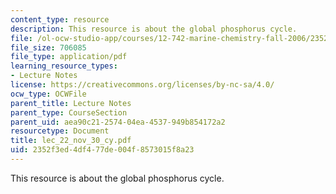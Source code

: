 ```yaml
---
content_type: resource
description: This resource is about the global phosphorus cycle.
file: /ol-ocw-studio-app/courses/12-742-marine-chemistry-fall-2006/2352f3ed4df477de004f8573015f8a23_lec_22_nov_30_cy.pdf
file_size: 706085
file_type: application/pdf
learning_resource_types:
- Lecture Notes
license: https://creativecommons.org/licenses/by-nc-sa/4.0/
ocw_type: OCWFile
parent_title: Lecture Notes
parent_type: CourseSection
parent_uid: aea90c21-2574-04ea-4537-949b854172a2
resourcetype: Document
title: lec_22_nov_30_cy.pdf
uid: 2352f3ed-4df4-77de-004f-8573015f8a23
---
```

This resource is about the global phosphorus cycle.